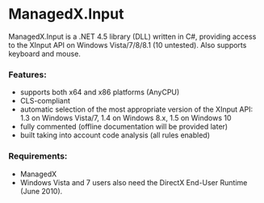 # ManagedX.Input
ManagedX.Input is a .NET 4.5 library (DLL) written in C#, providing access to the XInput API on Windows Vista/7/8/8.1 (10 untested).
Also supports keyboard and mouse.


### Features:
- supports both x64 and x86 platforms (AnyCPU)
- CLS-compliant
- automatic selection of the most appropriate version of the XInput API: 1.3 on Windows Vista/7, 1.4 on Windows 8.x, 1.5 on Windows 10
- fully commented (offline documentation will be provided later)
- built taking into account code analysis (all rules enabled)


### Requirements:
- ManagedX
- Windows Vista and 7 users also need the DirectX End-User Runtime (June 2010).
